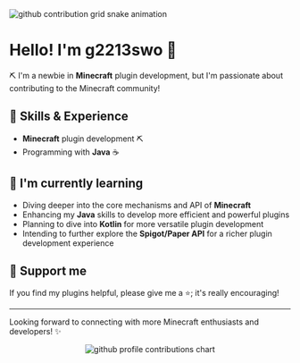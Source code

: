 <picture>
  <source media="(prefers-color-scheme: dark)" srcset="https://raw.gitmirror.com/g2213swo/g2213swo/output/github-contribution-grid-snake-dark.svg">
  <source media="(prefers-color-scheme: light)" srcset="https://raw.gitmirror.com/g2213swo/g2213swo/output/github-contribution-grid-snake.svg">
  <img alt="github contribution grid snake animation" src="https://raw.gitmirror.com/g2213swo/g2213swo/output/github-contribution-grid-snake.svg">
</picture>

# Hello! I'm g2213swo 👋 

:pick: I'm a newbie in **Minecraft** plugin development, but I'm passionate about contributing to the Minecraft community!

## :rocket: Skills & Experience

- **Minecraft** plugin development :pick:
- Programming with **Java** :coffee:

## :telescope: I'm currently learning

- Diving deeper into the core mechanisms and API of **Minecraft**
- Enhancing my **Java** skills to develop more efficient and powerful plugins
- Planning to dive into **Kotlin** for more versatile plugin development
- Intending to further explore the **Spigot/Paper API** for a richer plugin development experience

## :stars: Support me

If you find my plugins helpful, please give me a :star:; it's really encouraging!

---
Looking forward to connecting with more Minecraft enthusiasts and developers! ✨

<p align="center" >
  <picture>
    <source media="(prefers-color-scheme: dark)"  srcset="https://raw.gitmirror.com/g2213swo/g2213swo/main/profile-3d-contrib/profile-night-green.svg" />
    <source media="(prefers-color-scheme: light)" srcset="https://raw.gitmirror.com/g2213swo/g2213swo/main/profile-3d-contrib/profile-green-animate.svg" />
    <img alt="github profile contributions chart"    src="https://raw.gitmirror.com/g2213swo/g2213swo/main/profile-3d-contrib/profile-green-animate.svg" />
  </picture>
</p>
